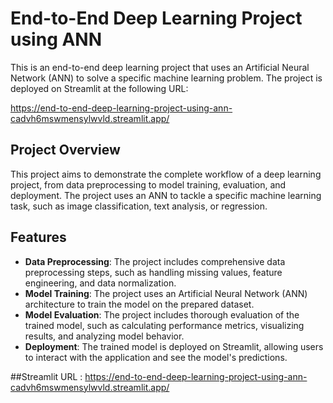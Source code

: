 # End-to-End Deep Learning Project using ANN

This is an end-to-end deep learning project that uses an Artificial Neural Network (ANN) to solve a specific machine learning problem. The project is deployed on Streamlit at the following URL:

https://end-to-end-deep-learning-project-using-ann-cadvh6mswmensylwvld.streamlit.app/

## Project Overview

This project aims to demonstrate the complete workflow of a deep learning project, from data preprocessing to model training, evaluation, and deployment. The project uses an ANN to tackle a specific machine learning task, such as image classification, text analysis, or regression.

## Features

- **Data Preprocessing**: The project includes comprehensive data preprocessing steps, such as handling missing values, feature engineering, and data normalization.
- **Model Training**: The project uses an Artificial Neural Network (ANN) architecture to train the model on the prepared dataset.
- **Model Evaluation**: The project includes thorough evaluation of the trained model, such as calculating performance metrics, visualizing results, and analyzing model behavior.
- **Deployment**: The trained model is deployed on Streamlit, allowing users to interact with the application and see the model's predictions.

##Streamlit URL : https://end-to-end-deep-learning-project-using-ann-cadvh6mswmensylwvld.streamlit.app/

